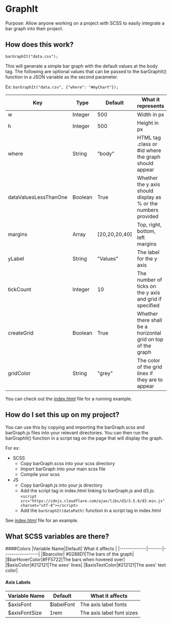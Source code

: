 # GraphIt

Purpose: Allow anyone working on a project with SCSS to easily integrate a bar graph into their project. 

## How does this work?

```
barGraphIt("data.csv");
```

This will generate a simple bar graph with the default values at the body tag. The following are optional values that can be passed to the barGraphIt() function in a JSON variable as the second parameter. 

Ex: `barGraphIt("data.csv", {"where": "#myChart"});`

|Key|Type|Default| What it represents |
|---|----|-------|-------------------|
|w|Integer|500|Width in px |
|h|Integer|500|Height in px |
|where|String|"body"|HTML tag .class or #id where the graph should appear |
|dataValuesLessThanOne|Boolean|True|Whether the y axis should display as % or the numbers provided |
|margins|Array|[20,20,20,40]|Top, right, bottom, left margins |
|yLabel|String|"Values"|The label for the y axis |
|tickCount|Integer|10|The number of ticks on the y axis and grid if specified |
|createGrid|Boolean|True|Whether there shall be a horizontal grid on top of the graph |
|gridColor|String|"grey"|The color of the grid lines if they are to appear |

You can check out the [index.html](index.html) file for a running example.

## How do I set this up on my project?

You can use this by copying and importing the barGraph.scss and barGraph.js files into your relevant directories. You can then run the barGraphIt() function in a script tag on the page that will display the graph.


For ex:
 * SCSS
 	* Copy barGraph.scss into your scss directory
 	* Import barGraph into your main scss file
 	* Compile your scss 
 * JS
 	* Copy barGraph.js into your js directory
 	* Add the script tag in index.html linking to barGraph.js and d3.js: `<script src="https://cdnjs.cloudflare.com/ajax/libs/d3/3.5.6/d3.min.js" charset="utf-8"></script>`
 	* Add the `barGraphIt(dataPath)` function in a script tag in index.html

See [index.html](index.html) file for an example.

## What SCSS variables are there?

####Colors
|Variable Name|Default| What it affects |
|-------------|-------|-----------------|
|$barcolor| #0288D1|The bars of the graph|
|$barHoverColor|#FF5722|The bars when hovered over|
|$axisColor|#212121|The axes' lines|
|$axisTextColor|#212121|The axes' text color|

#### Axis Labels
|Variable Name|Default| What it affects |
|-------------|-------|-----------------|
|$axisFont|$labelFont|The axis label fonts|
|$axisFontSize|1rem|The axis label font sizes|



